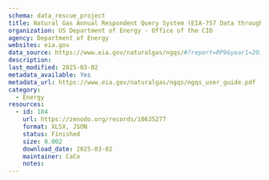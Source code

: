 ```yaml
---
schema: data_rescue_project 
title: Natural Gas Annual Respondent Query System (EIA-757 Data through 2017)
organization: US Department of Energy - Office of the CIO
agency: Department of Energy
websites: eia.gov
data_source: https://www.eia.gov/naturalgas/ngqs/#?report=RP9&year1=2017&year2=2017&company=Name
description: 
last_modified: 2025-03-02
metadata_available: Yes
metadata_url: https://www.eia.gov/naturalgas/ngqs/ngqs_user_guide.pdf
category:
  - Energy 
resources:
  - id: 184
    url: https://zenodo.org/records/10635277
    format: XLSX, JSON
    status: Finished
    size: 0.002
    download_date: 2025-03-02
    maintainer: CaCo
    notes: 
---
```

